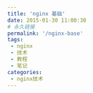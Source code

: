 ```yaml
---
title: 'nginx 基础'
date: 2015-01-30 11:00:30
# 永久链接
permalink: '/nginx-base'
tags:
 - nginx
 - 技术
 - 教程
 - 笔记
categories:
 - nginx技术
---
```



